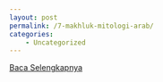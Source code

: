 ```yaml
---
layout: post
permalink: /7-makhluk-mitologi-arab/
categories:
    - Uncategorized
---
```


[Baca Selengkapnya](/03)